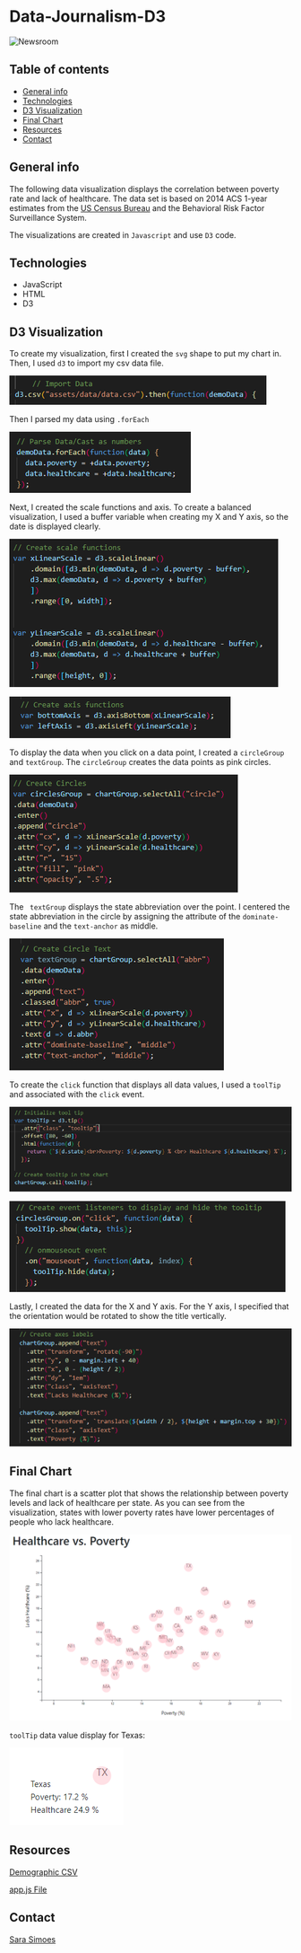 # Data-Journalism-D3

![Newsroom](https://media.giphy.com/media/v2xIous7mnEYg/giphy.gif)

## Table of contents
* [General info](#general-info)
* [Technologies](#technologies)
* [D3 Visualization ](#d3-visualization)
* [Final Chart](#final-chart)
* [Resources](#resources)
* [Contact](#contact)

## General info

The following data visualization displays the correlation between poverty rate and lack of healthcare. The data set is based on 2014 ACS 1-year estimates from the [US Census Bureau](https://data.census.gov/cedsci/) and the Behavioral Risk Factor Surveillance System.

The visualizations are created in `Javascript` and use `D3` code. 

## Technologies

* JavaScript
* HTML
* D3

## D3 Visualization 

To create my visualization, first I created the `svg`  shape to put my chart in. Then, I used `d3` to import my csv data file. 

![import](Images/import.PNG)

Then I parsed my data using `.forEach` 

![parse](Images/parse_data.PNG)

Next, I created the scale functions and axis. To create a balanced visualization, I used a buffer variable when creating my X and Y axis, so the date is displayed clearly. 

![scale](Images/scale_functions.PNG)

![axis](Images/create_axis.PNG)

To display the data when you click on a data point, I created a `circleGroup` and `textGroup`. The `circleGroup` creates the data points as pink circles. 

![circle ](Images/circles.PNG)

The ` textGroup` displays the state abbreviation over the point. I centered the state abbreviation in the circle by assigning the attribute of the `dominate-baseline` and the `text-anchor` as middle. 

![text circle](Images/text_circle.PNG)

To create the `click` function that displays all data values, I used a `toolTip` and associated with the `click` event. 

![tool tip](Images/tool_tip.PNG)

![mouse](Images/mouse_over.PNG)

Lastly, I created the data for the X and Y axis. For the Y axis, I specified that the orientation would be rotated to show the title vertically. 
 
![axis](Images/axis_code.PNG)

## Final Chart

The final chart is a scatter plot that shows the relationship between poverty levels and lack of healthcare per state. As you can see from the visualization, states with lower poverty rates have lower percentages of people who lack healthcare. 

![final chart](Images/reg_chart.PNG)

`toolTip` data value display for Texas:

![texas](Images/tool_tip_texas.PNG)

## Resources

[Demographic CSV](https://github.com/Ssimoes48/Data-Journalism-D3/blob/main/assets/data/data.csv)

[app.js File](https://github.com/Ssimoes48/Data-Journalism-D3/blob/main/assets/js/app.js)

## Contact

[Sara Simoes](https://github.com/Ssimoes48)
